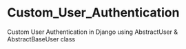 # Custom_User_Authentication
Custom User Authentication in Django using AbstractUser & AbstractBaseUser class
